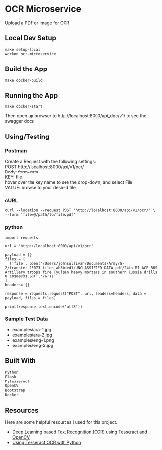 # OCR Microservice

Upload a PDF or image for OCR

## Local Dev Setup

```
make setup-local
workon ocr-microservice
```

## Build the App

```
make docker-build
```

## Running the App

```
make docker-start
```

Then open up browser to http://localhost:8000/api_doc/v1/ to see the swagger docs

## Using/Testing

### Postman

Create a Request with the following settings:  
POST http://localhost:8000/api/v1/ocr/  
Body: form-data  
KEY: file  
hover over the key name to see the drop-down, and select File  
VALUE: browse to your desired file

### cURL

```
curl --location --request POST 'http://localhost:8000/api/v1/ocr/' \
--form 'file=@/path/to/file.pdf'
```

### python

```
import requests

url = "http://localhost:8000/api/v1/ocr"

payload = {}
files = [
  ('file', open('/Users/johnsullivan/Documents/Army/G-2/transfer_15073_files_ab3bded1/UNCLASSIFIED DATA_pdf/24th MI ACE RUS Artillery troops fire Tyulpan heavy mortars in southern Russia drills U 20200331.pdf','rb'))
]
headers= {}

response = requests.request("POST", url, headers=headers, data = payload, files = files)

print(response.text.encode('utf8'))

```

### Sample Test Data

- examples/ara-1.jpg
- examples/ara-2.jpg
- examples/eng-1.png
- examples/eng-2.jpg

## Built With

```bash
Python
Flask
Pytesseract
OpenCV
Bootstrap
Docker
```

## Resources

Here are some helpful resources I used for this project.

- [Deep Learning based Text Recognition (OCR) using Tesseract and OpenCV](https://www.learnopencv.com/deep-learning-based-text-recognition-ocr-using-tesseract-and-opencv/)
- [Using Tesseract OCR with Python](https://www.pyimagesearch.com/2017/07/10/using-tesseract-ocr-python/)
